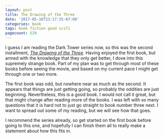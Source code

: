 ```yaml
---
layout: post
title: The Drawing of the Three
date: '2017-05-16T23:17:35-07:00'
categories: book
tags: book fiction good scifi
pagecount: 529
---
```


I guess I am reading the Dark Tower series now, so this was the second installment,
[*The Drawing of the Three*][drawing-amazon]. Having enjoyed the first book, but armed with the
knowledge that they only get better, I dove into this supremely strange book. Part of my plan was to
get through most of these books before seeing the movie, and based on my current pace I might get
through one or two more.

The first book was odd, but nowhere near as much as the second. It appears that things are just
getting going, so probably the oddities are just beginning. Nevertheless, this is a good book. I
would not call it great, but that might change after reading more of the books. I was left with so
many questions that it is hard not to just go straight to book number three next. I want to spread
out some of my reading, but we will see how that goes.

I recommend the series already, so get started on the first book before going to this one, and
hopefully I can finish them all to really make a statement about how this fits in.


[drawing-amazon]:     http://a.co/hx4pR3T
